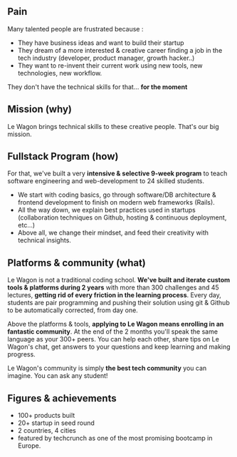 ## Pain

Many talented people are frustrated because :

- They have business ideas and want to build their startup
- They dream of a more interested & creative career finding a job in the tech industry (developer, product manager, growth hacker..)
- They want to re-invent their current work using new tools, new technologies, new workflow.

They don't have the technical skills for that... **for the moment**

## Mission (why)

Le Wagon brings technical skills to these creative people. That's our big mission.

## Fullstack Program (how)

For that, we've built a very **intensive & selective 9-week program** to teach software engineering and web-development to 24 skilled students.

- We start with coding basics, go through software/DB architecture & frontend development to finish on modern web frameworks (Rails).
- All the way down, we explain best practices used in startups (collaboration techniques on Github, hosting & continuous deployment, etc...)
- Above all, we change their mindset, and feed their creativity with technical insights.


## Platforms & community (what)

Le Wagon is not a traditional coding school. **We've built and iterate custom tools & platforms during 2 years** with more than 300 challenges and 45 lectures, **getting rid of every friction in the learning process**. Every day, students are pair programming and pushing their solution using git & Github to be automatically corrected, from day one.

Above the platforms & tools, **applying to Le Wagon means enrolling in an fantastic community**. At the end of the 2 months you'll speak the same language as your 300+ peers. You can help each other, share tips on Le Wagon's chat, get answers to your questions and keep learning and making progress.

Le Wagon's community is simply **the best tech community** you can imagine. You can ask any student!

## Figures & achievements

- 100+ products built
- 20+ startup in seed round
- 2 countries, 4 cities
- featured by techcrunch as one of the most promising bootcamp in Europe.



